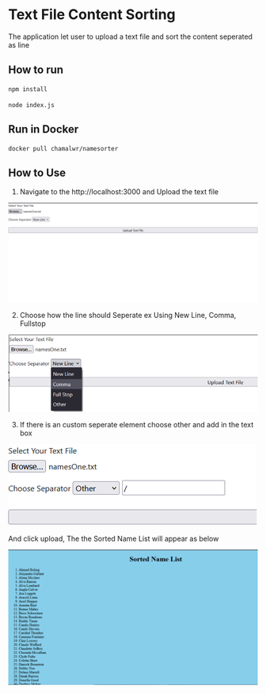 # Text File Content Sorting

The application let user to upload a text file and sort the content seperated as line

## How to run

```
npm install

node index.js
```

## Run in Docker 

```
docker pull chamalwr/namesorter

```


## How to Use

1. Navigate to the http://localhost:3000 and Upload the text file

![Name Sorter Main Window](./img/NameSorter01.PNG)

2. Choose how the line should Seperate ex Using New Line, Comma, Fullstop

![Name Sorter Seperator](./img/NameSorter02.png)

3. If there is an custom seperate element choose other and add in the text box

![Name Sorter Custom Seperator](./img/NameSorter03.png)

And click upload, The the Sorted Name List will appear as below

![Sorted Name List](./img/NameSorter04.PNG)


